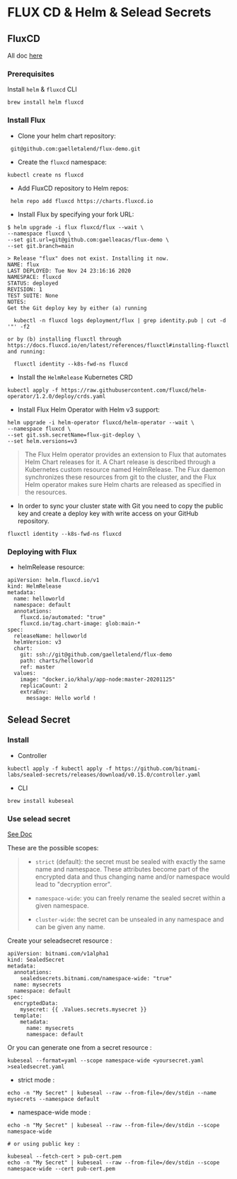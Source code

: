 # FLUX CD & Helm & Selead Secrets

## FluxCD

All doc [here](https://docs.fluxcd.io/projects/helm-operator/en/stable/)

### Prerequisites

Install `helm` & `fluxcd` CLI

```
brew install helm fluxcd
```
### Install Flux

* Clone your helm chart repository: 

```
 git@github.com:gaelletalend/flux-demo.git
```
* Create the `fluxcd` namespace:

```
kubectl create ns fluxcd
```

* Add FluxCD repository to Helm repos:
```
 helm repo add fluxcd https://charts.fluxcd.io
```
* Install Flux by specifying your fork URL:

```
$ helm upgrade -i flux fluxcd/flux --wait \
--namespace fluxcd \
--set git.url=git@github.com:gaelleacas/flux-demo \
--set git.branch=main

> Release "flux" does not exist. Installing it now.
NAME: flux
LAST DEPLOYED: Tue Nov 24 23:16:16 2020
NAMESPACE: fluxcd
STATUS: deployed
REVISION: 1
TEST SUITE: None
NOTES:
Get the Git deploy key by either (a) running

  kubectl -n fluxcd logs deployment/flux | grep identity.pub | cut -d '"' -f2

or by (b) installing fluxctl through
https://docs.fluxcd.io/en/latest/references/fluxctl#installing-fluxctl
and running:

  fluxctl identity --k8s-fwd-ns fluxcd
```
  
  
* Install the `HelmRelease` Kubernetes CRD
```
kubectl apply -f https://raw.githubusercontent.com/fluxcd/helm-operator/1.2.0/deploy/crds.yaml
```
* Install Flux Helm Operator with Helm v3 support: 
```
helm upgrade -i helm-operator fluxcd/helm-operator --wait \
--namespace fluxcd \
--set git.ssh.secretName=flux-git-deploy \
--set helm.versions=v3
```  

>The Flux Helm operator provides an extension to Flux that automates Helm Chart releases for it. A Chart release is described through a Kubernetes custom resource named HelmRelease. The Flux daemon synchronizes these resources from git to the cluster, and the Flux Helm operator makes sure Helm charts are released as specified in the resources.
  
* In order to sync your cluster state with Git you need to copy the public key and create a deploy key with write access on your GitHub repository.

```
fluxctl identity --k8s-fwd-ns fluxcd
```

### Deploying with Flux

* helmRelease resource: 

```
apiVersion: helm.fluxcd.io/v1
kind: HelmRelease
metadata:
  name: helloworld
  namespace: default
  annotations:
    fluxcd.io/automated: "true"
    fluxcd.io/tag.chart-image: glob:main-*
spec:
  releaseName: helloworld
  helmVersion: v3
  chart:
    git: ssh://git@github.com/gaelletalend/flux-demo
    path: charts/helloworld
    ref: master
  values:
    image: "docker.io/khaly/app-node:master-20201125"
    replicaCount: 2
    extraEnv:
      message: Hello world !
```

  
  

## Selead Secret


### Install 

* Controller
```
kubectl apply -f kubectl apply -f https://github.com/bitnami-labs/sealed-secrets/releases/download/v0.15.0/controller.yaml
```

* CLI
```
brew install kubeseal
```
### Use selead secret
[See Doc](https://github.com/bitnami-labs/sealed-secrets)

These are the possible scopes:

> * `strict` (default): the secret must be sealed with exactly the same name and namespace. These attributes become part of the encrypted data and thus changing name and/or namespace would lead to "decryption error".
> 
> * `namespace-wide`: you can freely rename the sealed secret within a given namespace.
> * `cluster-wide`: the secret can be unsealed in any namespace and can be given any name.

Create your seleadsecret resource : 

```
apiVersion: bitnami.com/v1alpha1
kind: SealedSecret
metadata:
  annotations:
    sealedsecrets.bitnami.com/namespace-wide: "true"
  name: mysecrets
  namespace: default
spec:
  encryptedData:
    mysecret: {{ .Values.secrets.mysecret }}
  template:
    metadata:
      name: mysecrets
      namespace: default
```
Or you can generate one from a secret resource : 
```
kubeseal --format=yaml --scope namespace-wide <yoursecret.yaml >sealedsecret.yaml

```
* strict mode : 
```
echo -n "My Secret" | kubeseal --raw --from-file=/dev/stdin --name mysecrets --namespace default 
```
* namespace-wide mode : 
```
echo -n "My Secret" | kubeseal --raw --from-file=/dev/stdin --scope namespace-wide 

# or using public key : 

kubeseal --fetch-cert > pub-cert.pem
echo -n "My Secret" | kubeseal --raw --from-file=/dev/stdin --scope namespace-wide --cert pub-cert.pem
```
